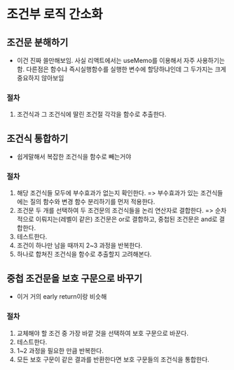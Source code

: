 # 조건부 로직 간소화

## 조건문 분해하기

- 이건 진짜 쓸만해보임. 사실 리액트에서는 useMemo를 이용해서 자주 사용하기는함. 다른점은 함수냐 즉시실행함수를 실행한 변수에 할당하냐인데 그 두가지는 크게 중요하지 않아보임

### 절차

1. 조건식과 그 조건식에 딸린 조건절 각각을 함수로 추출한다.

## 조건식 통합하기

- 쉽게말해서 복잡한 조건식을 함수로 빼는거야

### 절차

1. 해당 조건식들 모두에 부수효과가 없는지 확인한다.
   => 부수효과가 있는 조건식들에는 질의 함수와 변경 함수 분리하기를 먼저 적용한다.
2. 조건문 두 개를 선택하여 두 조건문의 조건식들을 논리 연산자로 결합한다.
   => 순차적으로 이뤄지는(레벨이 같은) 조건문은 or로 결합하고, 중첩된 조건문은 and로 결합한다.
3. 테스트한다.
4. 조건이 하나만 남을 때까지 2~3 과정을 반복한다.
5. 하나로 합쳐진 조건식을 함수로 추출할지 고려해본다.

## 중첩 조건문을 보호 구문으로 바꾸기

- 이거 거의 early return이랑 비슷해

### 절차

1. 교체해야 할 조건 중 가장 바깥 것을 선택하여 보호 구문으로 바꾼다.
2. 테스트한다.
3. 1~2 과정을 필요한 만큼 반복한다.
4. 모든 보호 구문이 같은 결과를 반환한다면 보호 구문들의 조건식을 통합한다.
